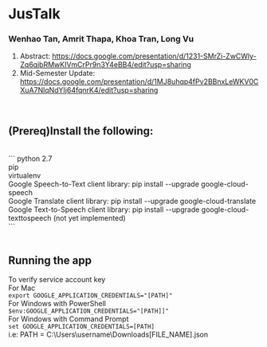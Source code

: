 # JusTalk

### Wenhao Tan, Amrit Thapa, Khoa Tran, Long Vu
1. Abstract: https://docs.google.com/presentation/d/1231-SMrZi-ZwCWly-Zq6qjbRMwKIVmCrPr9n3Y4eBB4/edit?usp=sharing
2. Mid-Semester Update: https://docs.google.com/presentation/d/1MJ8uhqp4fPv2BBnxLeWKV0CXuA7NlqNdYIj64fqnrK4/edit?usp=sharing

<br/>

(Prereq)Install the following:
-----------------
<br/>
```
python 2.7<br/>
pip<br/>
virtualenv<br/>
Google Speech-to-Text client library: pip install --upgrade google-cloud-speech<br/>
Google Translate client library: pip install --upgrade google-cloud-translate<br/>
Google Text-to-Speech client library: pip install --upgrade google-cloud-texttospeech (not yet implemented)<br/>
```
<br/>
<br/>

Running the app
-----------------
To verify service account key
<br/>
For Mac<br/>
`export GOOGLE_APPLICATION_CREDENTIALS="[PATH]"`<br/>
For Windows with PowerShell<br/>
`$env:GOOGLE_APPLICATION_CREDENTIALS="[PATH]]"`<br/>
For Windows with Command Prompt<br/>
`set GOOGLE_APPLICATION_CREDENTIALS=[PATH]`<br/>
i.e: PATH = C:\Users\username\Downloads\[FILE_NAME].json

<br/>
<br/>